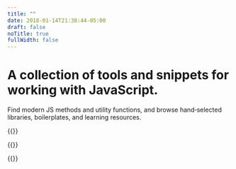 ```yaml
---
title: ""
date: 2018-01-14T21:38:44-05:00
draft: false
noTitle: true
fullWidth: false
---
```


<h1 class="text-xlarge no-padding-top margin-bottom-small text-normal">A collection of tools and snippets for working with JavaScript.</h1>
<p class="text-large">Find modern JS methods and utility functions, and browse hand&#8209;selected libraries, boilerplates, and learning resources.</p>

{{<cta for="funnel">}}

{{<mailchimp intro="true">}}

{{<cta for="bio-short">}}
